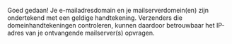 Goed gedaan! Je e-mailadresdomain en je mailserverdomein(en) zijn ondertekend met een geldige handtekening. Verzenders die domeinhandtekeningen controleren, kunnen daardoor betrouwbaar het IP-adres van je ontvangende mailserver(s) opvragen.
